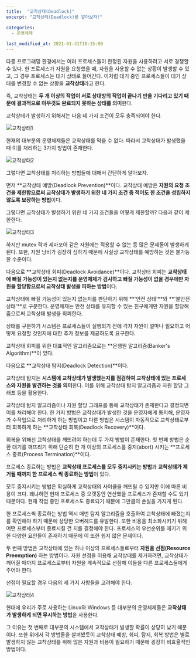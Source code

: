 ```yaml
---
title:  "교착상태(Deadlock)"
excerpt: "교착상태(Deadlock)를 알아보자!"

categories:
  - 운영체제
  
last_modified_at: 2021-01-31T18:35:00
---
```


다중 프로그래밍 환경에서는 여러 프로세스들이 한정된 자원을 사용하려고 서로 경쟁할 수 있다. 한 프로세스가 자원을 요청했을 때, 자원을 사용할 수 없는 상황이 발생할 수 있고, 그 경우 프로세스는 대기 상태로 들어간다. 이처럼 대기 중인 프로세스들이 대기 상태를 변경할 수 없는 상황을 **교착상태**라고 한다.  

즉, 교착상태는 **두 개 이상의 작업이 서로 상대방의 작업이 끝나기 만을 기다리고 있기 때문에 결과적으로 아무것도 완료되지 못하는 상태를 의미**한다.  

교착상태가 발생하기 위해서는 다음 네 가지 조건이 모두 충족되어야 한다.  

![교착상태1](https://user-images.githubusercontent.com/53072057/106373890-5e7cb080-63c1-11eb-83ec-4ab70d1f43ea.JPG)  

현재의 대부분의 운영체제들은 교착상태를 막을 수 없다. 따라서 교착상태가 발생했을 때 이를 처리하는 3가지 방법이 존재한다.  

![교착상태2](https://user-images.githubusercontent.com/53072057/106373892-5f154700-63c1-11eb-8d7c-9f3d5d72f704.JPG)  

그렇다면 교착상태를 처리하는 방법들에 대해서 간단하게 알아보자.  

먼저 **교착상태 예방(Deadlock Prevention)**이다. 교착상태 예방은 **자원의 요청 조건을 제한함으로써 교착상태가 발생하기 위한 네 가지 조건 중 적어도 한 조건을 성립하지 않도록 보장하는 방법**이다.  

그렇다면 교착상태가 발생하기 위한 네 가지 조건들을 어떻게 제한할까? 다음과 같이 제한한다.  

![교착상태3](https://user-images.githubusercontent.com/53072057/106373893-5faddd80-63c1-11eb-9c4a-ce580d8fbe0e.JPG)  

하지만 mutex 락과 세마포어 같은 자원에는 적용할 수 없는 등 많은 문제들이 발생하게 된다. 또한, 자원 낭비가 굉장히 심하기 때문에 사실상 교착상태를 예방하는 것은 불가능한 수준이다.  

다음으로 **교착상태 회피(Deadlock Avoidance)**이다. 교착상태 회피는 **교착상태에 빠질 가능성이 있는지 없는지를 운영체제가 검사하고 빠질 가능성이 없을 경우에만 자원을 할당함으로써 교착상태 발생을 피하는 방법**이다.  

교착상태에 빠질 가능성이 있는지 없는지를 판단하기 위해 **'안전 상태'**와 **'불안전 상태'**로 구분한다. 운영체제는 안전 상태를 유지할 수 있는 친구에게만 자원을 할당해 줌으로써 교착상태 발생을 회피한다.  

상태를 구분하기 시스템은 프로세스들이 실행되기 전에 각자 자원이 얼마나 필요하고 어떻게 요청할 것인지에 대한 추가 정보를 제공하도록 요구한다.  

교착상태 회피를 위한 대표적인 알고리즘으로는 **은행원 알고리즘(Banker's Algorithm)**이 있다.  

다음으로 **교착상태 탐지(Deadlock Detection)**이다.  

교착상태 탐지는 **시스템에 교착상태가 발생했는지를 점검하여 교착상태에 있는 프로세스와 자원을 발견하는 것을 의미**한다. 이를 위해 교착상태 탐지 알고리즘과 자원 할당 그래프 등을 활용한다.  

교착상태 탐지 알고리즘이나 자원 할당 그래프를 통해 교착상태가 존재한다고 결정되면 이를 처리해야 한다. 한 가지 방법은 교착상태가 발생한 것을 운영자에게 통지해, 운영자가 수작업으로 처리하게 하는 방법이고 다른 방법은 시스템이 자동적으로 교착상태로부터 회복하게 하는 **교착상태 회복(Deadlock Recovery)**이다.  

회복을 위해선 교착상태를 깨뜨려야 하는데 두 가지 방법이 존재한다. 첫 번째 방법은 순환 대기를 깨뜨리기 위해 단순히 한 개 이상의 프로세스를 중지(abort) 시키는 **프로세스 종료(Process Termination)**이다.  

프로세스 종료하는 방법은 **교착상태 프로세스를 모두 중지시키는 방법**과 **교착상태가 제거될 때까지 한 프로세스 씩 종료하는 방법**이 있다.  

모두 중지시키는 방법은 확실하게 교착상태의 사이클을 깨뜨릴 수 있지만 이에 따른 비용이 크다. 왜냐하면 현재 프로세스 중 오랫동안 연산했을 프로세스가 존재할 수도 있기 때문이다. 현재 작업 중인 프로세스도 종료되기 때문에 그만큼의 손실을 가지게 된다.  

한 프로세스씩 종료하는 방법 역시 매번 탐지 알고리즘을 호출하여 교착상태에 빠졌는지를 확인해야 하기 때문에 상당한 오버헤드를 유발한다. 또한 비용을 최소화시키기 위해 어떤 프로세스부터 종료시킬 건 지를 결정해야 한다. 프로세스의 우선순위를 매기기 위한 다양한 요인들이 존재하기 때문에 이 또한 쉽지 않은 문제이다.  

두 번째 방법은 교착상태에 있는 하나 이상의 프로세스들로부터 **자원을 선점(Resource Preemption)** 하는 방법이다. 자원 선점을 이용해 교착상태를 제거하려면, 교착상태가 깨어질 때까지 프로세스로부터 자원을 계속적으로 선점해 이들을 다른 프로세스들에게 주어야 한다.  

선점이 필요할 경우 다음의 세 가지 사항들을 고려해야 한다.  

![교착상태4](https://user-images.githubusercontent.com/53072057/106373896-60467400-63c1-11eb-9afb-0942d84b0207.JPG)  

현대에 우리가 주로 사용하는 Linux와 Windows 등 대부분의 운영체제들은 **교착상태가 발생하게 되면 무시하는 방법**을 사용한다.  

그 이유는 첫 번째로 대부분의 시스템에서 교착상태가 발생할 확률이 상당히 낮기 때문이다. 또한 위에서 각 방법들을 살펴봤듯이 교착상태 예방, 회피, 탐지, 회복 방법은 별로 발생하지 않는 교착상태를 위해 많은 자원과 비용이 필요하기 때문에 굉장히 비효율적인 방법이다.  
